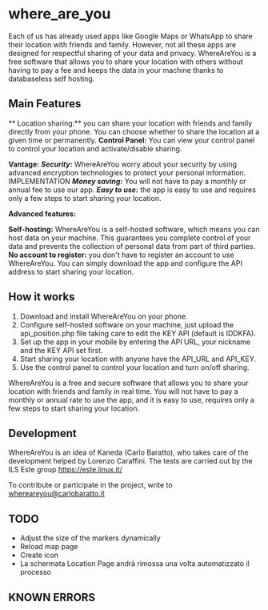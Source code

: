 # where_are_you
Each of us has already used apps like Google Maps or WhatsApp to share their location with friends and family. However, not all these apps are designed for respectful sharing of your data and privacy.
WhereAreYou is a free software that allows you to share your location with others without having to pay a fee and keeps the data in your machine thanks to databaseless self hosting.

## Main Features
** Location sharing:**
you can share your location with friends and family directly from your phone. You can choose whether to share the location at a given time or permanently.
**Control Panel:**
You can view your control panel to control your location and activate/disable sharing.

**Vantage:**
***Security:*** WhereAreYou worry about your security by using advanced encryption technologies to protect your personal information. IMPLEMENTATION
***Money saving:*** You will not have to pay a monthly or annual fee to use our app.
***Easy to use:*** the app is easy to use and requires only a few steps to start sharing your location.

**Advanced features:**

**Self-hosting:**
WhereAreYou is a self-hosted software, which means you can host data on your machine. This guarantees you complete control of your data and prevents the collection of personal data from
part of third parties.
**No account to register:**
you don't have to register an account to use WhereAreYou. You can simply download the app and configure the API address to start sharing your location.

## How it works
1. Download and install WhereAreYou on your phone.
2. Configure self-hosted software on your machine, just upload the api_position.php file taking care to edit the KEY API (default is IDDKFA).
3. Set up the app in your mobile by entering the API URL, your nickname and the KEY API set first.
4. Start sharing your location with anyone have the API_URL and API_KEY.
5. Use the control panel to control your location and turn on/off sharing.

WhereAreYou is a free and secure software that allows you to share your location with friends and family in real time. You will not have to pay a monthly or annual rate to use the app, and it is easy to use,
requires only a few steps to start sharing your location.

## Development

WhereAreYou is an idea of Kaneda (Carlo Baratto), who takes care of the development helped by Lorenzo Caraffini.
The tests are carried out by the ILS Este group https://este.linux.it/

To contribute or participate in the project, write to whereareyou@carlobaratto.it


## TODO
- Adjust the size of the markers dynamically
- Reload map page
- Create icon
- La schermata Location Page andrà rimossa una volta automatizzato il processo

## KNOWN ERRORS

